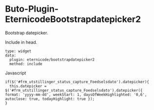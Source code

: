 # Buto-Plugin-EternicodeBootstrapdatepicker2
Bootstrap datepicker.


Include in head.
```
type: widget
data:
  plugin: eternicode/bootstrapdatepicker2
  method: include
```


Javascript
```
if($('#frm_utstillinger_status_capture_Foedselsdato').datepicker){
  this.datepicker = $('#frm_utstillinger_status_capture_Foedselsdato').datepicker({ format: 'yyyy-mm-dd', weekStart: 1, daysOfWeekHighlighted: '0,6', autoclose: true, todayHighlight: true });
}
```


